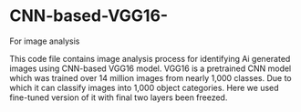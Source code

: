 # CNN-based-VGG16-
For image analysis

This code file contains image analysis process for identifying Ai generated images using CNN-based VGG16 model.
VGG16 is a pretrained CNN model which was trained over 14 million images from nearly 1,000 classes. Due to which it can classify images into 1,000 object categories.
Here we used fine-tuned version of it with final two layers been freezed.
